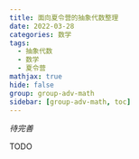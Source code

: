 ```yaml
---
title: 面向夏令营的抽象代数整理
date: 2022-03-28
categories: 数学
tags:
  - 抽象代数
  - 数学
  - 夏令营
mathjax: true
hide: false
group: group-adv-math
sidebar: [group-adv-math, toc]
---
```


*待完善*

<!-- more -->


TODO